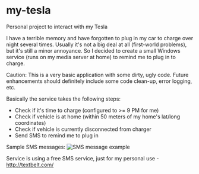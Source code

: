 # my-tesla
Personal project to interact with my Tesla

I have a terrible memory and have forgotten to plug in my car to charge over night several times. Usually it's not a big deal at all (first-world problems), but it's still a minor annoyance. 
So I decided to create a small Windows service (runs on my media server at home) to remind me to plug in to charge. 

Caution: This is a very basic application with some dirty, ugly code. Future enhancements should definitely include some code clean-up, error logging, etc.

Basically the service takes the following steps:
 * Check if it's time to charge (configured to >= 9 PM for me)
 * Check if vehicle is at home (within 50 meters of my home's lat/long coordinates)
 * Check if vehicle is currently disconnected from charger
 * Send SMS to remind me to plug in

Sample SMS messages:
![SMS message example](https://github.com/fallen888/my-tesla/tree/master/images/sms_screenshot.png "SMS message example")

Service is using a free SMS service, just for my personal use - http://textbelt.com/
